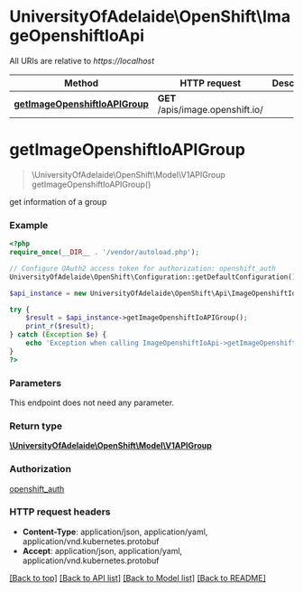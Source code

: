 # UniversityOfAdelaide\OpenShift\ImageOpenshiftIoApi

All URIs are relative to *https://localhost*

Method | HTTP request | Description
------------- | ------------- | -------------
[**getImageOpenshiftIoAPIGroup**](ImageOpenshiftIoApi.md#getImageOpenshiftIoAPIGroup) | **GET** /apis/image.openshift.io/ | 


# **getImageOpenshiftIoAPIGroup**
> \UniversityOfAdelaide\OpenShift\Model\V1APIGroup getImageOpenshiftIoAPIGroup()



get information of a group

### Example
```php
<?php
require_once(__DIR__ . '/vendor/autoload.php');

// Configure OAuth2 access token for authorization: openshift_auth
UniversityOfAdelaide\OpenShift\Configuration::getDefaultConfiguration()->setAccessToken('YOUR_ACCESS_TOKEN');

$api_instance = new UniversityOfAdelaide\OpenShift\Api\ImageOpenshiftIoApi(new \Http\Adapter\Guzzle6\Client());

try {
    $result = $api_instance->getImageOpenshiftIoAPIGroup();
    print_r($result);
} catch (Exception $e) {
    echo 'Exception when calling ImageOpenshiftIoApi->getImageOpenshiftIoAPIGroup: ', $e->getMessage(), PHP_EOL;
}
?>
```

### Parameters
This endpoint does not need any parameter.

### Return type

[**\UniversityOfAdelaide\OpenShift\Model\V1APIGroup**](../Model/V1APIGroup.md)

### Authorization

[openshift_auth](../../README.md#openshift_auth)

### HTTP request headers

 - **Content-Type**: application/json, application/yaml, application/vnd.kubernetes.protobuf
 - **Accept**: application/json, application/yaml, application/vnd.kubernetes.protobuf

[[Back to top]](#) [[Back to API list]](../../README.md#documentation-for-api-endpoints) [[Back to Model list]](../../README.md#documentation-for-models) [[Back to README]](../../README.md)

